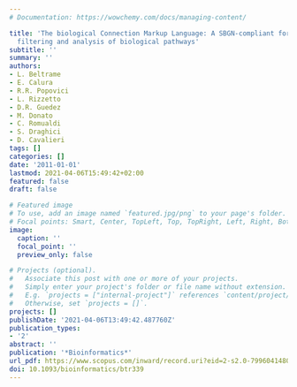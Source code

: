 ```yaml
---
# Documentation: https://wowchemy.com/docs/managing-content/

title: 'The biological Connection Markup Language: A SBGN-compliant format for visualization,
  filtering and analysis of biological pathways'
subtitle: ''
summary: ''
authors:
- L. Beltrame
- E. Calura
- R.R. Popovici
- L. Rizzetto
- D.R. Guedez
- M. Donato
- C. Romualdi
- S. Draghici
- D. Cavalieri
tags: []
categories: []
date: '2011-01-01'
lastmod: 2021-04-06T15:49:42+02:00
featured: false
draft: false

# Featured image
# To use, add an image named `featured.jpg/png` to your page's folder.
# Focal points: Smart, Center, TopLeft, Top, TopRight, Left, Right, BottomLeft, Bottom, BottomRight.
image:
  caption: ''
  focal_point: ''
  preview_only: false

# Projects (optional).
#   Associate this post with one or more of your projects.
#   Simply enter your project's folder or file name without extension.
#   E.g. `projects = ["internal-project"]` references `content/project/deep-learning/index.md`.
#   Otherwise, set `projects = []`.
projects: []
publishDate: '2021-04-06T13:49:42.487760Z'
publication_types:
- '2'
abstract: ''
publication: '*Bioinformatics*'
url_pdf: https://www.scopus.com/inward/record.uri?eid=2-s2.0-79960414803&doi=10.1093%2fbioinformatics%2fbtr339&partnerID=40&md5=781215990777d285c1a56380f1c948d3
doi: 10.1093/bioinformatics/btr339
---
```


